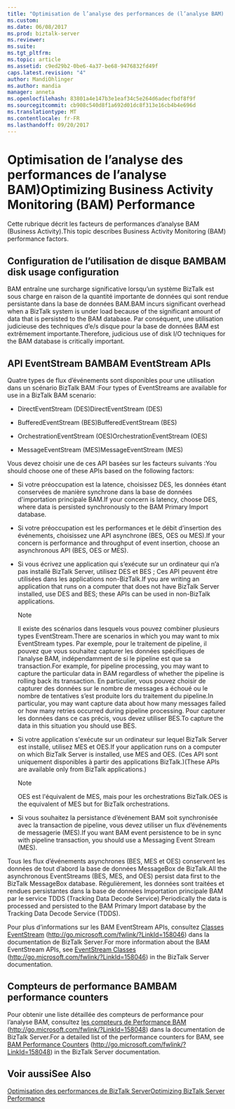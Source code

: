 ```yaml
---
title: "Optimisation de l’analyse des performances de (l’analyse BAM) | Documents Microsoft"
ms.custom: 
ms.date: 06/08/2017
ms.prod: biztalk-server
ms.reviewer: 
ms.suite: 
ms.tgt_pltfrm: 
ms.topic: article
ms.assetid: c9ed29b2-0be6-4a37-be68-9476832fd49f
caps.latest.revision: "4"
author: MandiOhlinger
ms.author: mandia
manager: anneta
ms.openlocfilehash: 83801a4e147b3e1eaf34c5e264d6adecfbdf8f9f
ms.sourcegitcommit: cb908c540d8f1a692d01dc8f313e16cb4b4e696d
ms.translationtype: MT
ms.contentlocale: fr-FR
ms.lasthandoff: 09/20/2017
---
```

# <a name="optimizing-business-activity-monitoring-bam-performance"></a><span data-ttu-id="3534f-102">Optimisation de l’analyse des performances de l’analyse BAM)</span><span class="sxs-lookup"><span data-stu-id="3534f-102">Optimizing Business Activity Monitoring (BAM) Performance</span></span>
<span data-ttu-id="3534f-103">Cette rubrique décrit les facteurs de performances d’analyse BAM (Business Activity).</span><span class="sxs-lookup"><span data-stu-id="3534f-103">This topic describes Business Activity Monitoring (BAM) performance factors.</span></span>  
  
## <a name="bam-disk-usage-configuration"></a><span data-ttu-id="3534f-104">Configuration de l’utilisation de disque BAM</span><span class="sxs-lookup"><span data-stu-id="3534f-104">BAM disk usage configuration</span></span>  
 <span data-ttu-id="3534f-105">BAM entraîne une surcharge significative lorsqu’un système BizTalk est sous charge en raison de la quantité importante de données qui sont rendue persistante dans la base de données BAM.</span><span class="sxs-lookup"><span data-stu-id="3534f-105">BAM incurs significant overhead when a BizTalk system is under load because of the significant amount of data that is persisted to the BAM database.</span></span> <span data-ttu-id="3534f-106">Par conséquent, une utilisation judicieuse des techniques d’e/s disque pour la base de données BAM est extrêmement importante.</span><span class="sxs-lookup"><span data-stu-id="3534f-106">Therefore, judicious use of disk I/O techniques for the BAM database is critically important.</span></span>  
  
## <a name="bam-eventstream-apis"></a><span data-ttu-id="3534f-107">API EventStream BAM</span><span class="sxs-lookup"><span data-stu-id="3534f-107">BAM EventStream APIs</span></span>  
 <span data-ttu-id="3534f-108">Quatre types de flux d’événements sont disponibles pour une utilisation dans un scénario BizTalk BAM :</span><span class="sxs-lookup"><span data-stu-id="3534f-108">Four types of EventStreams are available for use in a BizTalk BAM scenario:</span></span>  
  
-   <span data-ttu-id="3534f-109">DirectEventStream (DES)</span><span class="sxs-lookup"><span data-stu-id="3534f-109">DirectEventStream (DES)</span></span>  
  
-   <span data-ttu-id="3534f-110">BufferedEventStream (BES)</span><span class="sxs-lookup"><span data-stu-id="3534f-110">BufferedEventStream (BES)</span></span>  
  
-   <span data-ttu-id="3534f-111">OrchestrationEventStream (OES)</span><span class="sxs-lookup"><span data-stu-id="3534f-111">OrchestrationEventStream (OES)</span></span>  
  
-   <span data-ttu-id="3534f-112">MessageEventStream (MES)</span><span class="sxs-lookup"><span data-stu-id="3534f-112">MessageEventStream (MES)</span></span>  
  
 <span data-ttu-id="3534f-113">Vous devez choisir une de ces API basées sur les facteurs suivants :</span><span class="sxs-lookup"><span data-stu-id="3534f-113">You should choose one of these APIs based on the following factors:</span></span>  
  
-   <span data-ttu-id="3534f-114">Si votre préoccupation est la latence, choisissez DES, les données étant conservées de manière synchrone dans la base de données d'importation principale BAM.</span><span class="sxs-lookup"><span data-stu-id="3534f-114">If your concern is latency, choose DES, where data is persisted synchronously to the BAM Primary Import database.</span></span>  
  
-   <span data-ttu-id="3534f-115">Si votre préoccupation est les performances et le débit d’insertion des événements, choisissez une API asynchrone (BES, OES ou MES).</span><span class="sxs-lookup"><span data-stu-id="3534f-115">If your concern is performance and throughput of event insertion, choose an asynchronous API (BES, OES or MES).</span></span>  
  
-   <span data-ttu-id="3534f-116">Si vous écrivez une application qui s’exécute sur un ordinateur qui n’a pas installé BizTalk Server, utilisez DES et BES ; Ces API peuvent être utilisées dans les applications non-BizTalk.</span><span class="sxs-lookup"><span data-stu-id="3534f-116">If you are writing an application that runs on a computer that does not have BizTalk Server installed, use DES and BES; these APIs can be used in non-BizTalk applications.</span></span>  
  
    > [!NOTE]  
    >  <span data-ttu-id="3534f-117">Il existe des scénarios dans lesquels vous pouvez combiner plusieurs types EventStream.</span><span class="sxs-lookup"><span data-stu-id="3534f-117">There are scenarios in which you may want to mix EventStream types.</span></span> <span data-ttu-id="3534f-118">Par exemple, pour le traitement de pipeline, il pouvez que vous souhaitez capturer les données spécifiques de l’analyse BAM, indépendamment de si le pipeline est que sa transaction.</span><span class="sxs-lookup"><span data-stu-id="3534f-118">For example, for pipeline processing, you may want to capture the particular data in BAM regardless of whether the pipeline is rolling back its transaction.</span></span> <span data-ttu-id="3534f-119">En particulier, vous pouvez choisir de capturer des données sur le nombre de messages a échoué ou le nombre de tentatives s’est produite lors du traitement du pipeline.</span><span class="sxs-lookup"><span data-stu-id="3534f-119">In particular, you may want capture data about how many messages failed or how many retries occurred during pipeline processing.</span></span> <span data-ttu-id="3534f-120">Pour capturer les données dans ce cas précis, vous devez utiliser BES.</span><span class="sxs-lookup"><span data-stu-id="3534f-120">To capture the data in this situation you should use BES.</span></span>  
  
-   <span data-ttu-id="3534f-121">Si votre application s'exécute sur un ordinateur sur lequel BizTalk Server est installé, utilisez MES et OES.</span><span class="sxs-lookup"><span data-stu-id="3534f-121">If your application runs on a computer on which BizTalk Server is installed, use MES and OES.</span></span> <span data-ttu-id="3534f-122">(Ces API sont uniquement disponibles à partir des applications BizTalk.)</span><span class="sxs-lookup"><span data-stu-id="3534f-122">(These APIs are available only from BizTalk applications.)</span></span>  
  
    > [!NOTE]  
    >  <span data-ttu-id="3534f-123">OES est l'équivalent de MES, mais pour les orchestrations BizTalk.</span><span class="sxs-lookup"><span data-stu-id="3534f-123">OES is the equivalent of MES but for BizTalk orchestrations.</span></span>  
  
-   <span data-ttu-id="3534f-124">Si vous souhaitez la persistance d’événement BAM soit synchronisée avec la transaction de pipeline, vous devez utiliser un flux d’événements de messagerie (MES).</span><span class="sxs-lookup"><span data-stu-id="3534f-124">If you want BAM event persistence to be in sync with pipeline transaction, you should use a Messaging Event Stream (MES).</span></span>  
  
 <span data-ttu-id="3534f-125">Tous les flux d’événements asynchrones (BES, MES et OES) conservent les données de tout d’abord la base de données MessageBox de BizTalk.</span><span class="sxs-lookup"><span data-stu-id="3534f-125">All the asynchronous EventStreams (BES, MES, and OES) persist data first to the BizTalk MessageBox database.</span></span> <span data-ttu-id="3534f-126">Régulièrement, les données sont traitées et rendues persistantes dans la base de données Importation principale BAM par le service TDDS (Tracking Data Decode Service).</span><span class="sxs-lookup"><span data-stu-id="3534f-126">Periodically the data is processed and persisted to the BAM Primary Import database by the Tracking Data Decode Service (TDDS).</span></span>  
  
 <span data-ttu-id="3534f-127">Pour plus d’informations sur les BAM EventStream APIs, consultez [Classes EventStream](http://go.microsoft.com/fwlink/?LinkId=158046) (http://go.microsoft.com/fwlink/?LinkId=158046) dans la documentation de BizTalk Server.</span><span class="sxs-lookup"><span data-stu-id="3534f-127">For more information about the BAM EventStream APIs, see [EventStream Classes](http://go.microsoft.com/fwlink/?LinkId=158046) (http://go.microsoft.com/fwlink/?LinkId=158046) in the BizTalk Server documentation.</span></span>  
  
## <a name="bam-performance-counters"></a><span data-ttu-id="3534f-128">Compteurs de performance BAM</span><span class="sxs-lookup"><span data-stu-id="3534f-128">BAM performance counters</span></span>  
 <span data-ttu-id="3534f-129">Pour obtenir une liste détaillée des compteurs de performance pour l’analyse BAM, consultez [les compteurs de Performance BAM](http://go.microsoft.com/fwlink/?LinkId=158048) (http://go.microsoft.com/fwlink/?LinkId=158048) dans la documentation de BizTalk Server.</span><span class="sxs-lookup"><span data-stu-id="3534f-129">For a detailed list of the performance counters for BAM, see [BAM Performance Counters](http://go.microsoft.com/fwlink/?LinkId=158048) (http://go.microsoft.com/fwlink/?LinkId=158048) in the BizTalk Server documentation.</span></span>  
  
## <a name="see-also"></a><span data-ttu-id="3534f-130">Voir aussi</span><span class="sxs-lookup"><span data-stu-id="3534f-130">See Also</span></span>  
 [<span data-ttu-id="3534f-131">Optimisation des performances de BizTalk Server</span><span class="sxs-lookup"><span data-stu-id="3534f-131">Optimizing BizTalk Server Performance</span></span>](../technical-guides/optimizing-biztalk-server-performance.md)